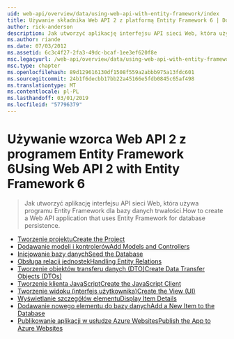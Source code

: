 ```yaml
---
uid: web-api/overview/data/using-web-api-with-entity-framework/index
title: Używanie składnika Web API 2 z platformą Entity Framework 6 | Dokumentacja firmy Microsoft
author: rick-anderson
description: Jak utworzyć aplikację interfejsu API sieci Web, która używa programu Entity Framework dla bazy danych trwałości.
ms.author: riande
ms.date: 07/03/2012
ms.assetid: 6c3c4f27-2fa3-49dc-bcaf-1ee3ef620f8e
msc.legacyurl: /web-api/overview/data/using-web-api-with-entity-framework
msc.type: chapter
ms.openlocfilehash: 89d129616130df1508f559a2abbb975a13fdc601
ms.sourcegitcommit: 24b1f6decbb17bb22a45166e5fdb0845c65af498
ms.translationtype: MT
ms.contentlocale: pl-PL
ms.lasthandoff: 03/01/2019
ms.locfileid: "57796379"
---
```

<a name="using-web-api-2-with-entity-framework-6"></a><span data-ttu-id="c0aa0-103">Używanie wzorca Web API 2 z programem Entity Framework 6</span><span class="sxs-lookup"><span data-stu-id="c0aa0-103">Using Web API 2 with Entity Framework 6</span></span>
====================
> <span data-ttu-id="c0aa0-104">Jak utworzyć aplikację interfejsu API sieci Web, która używa programu Entity Framework dla bazy danych trwałości.</span><span class="sxs-lookup"><span data-stu-id="c0aa0-104">How to create a Web API application that uses Entity Framework for database persistence.</span></span>


- [<span data-ttu-id="c0aa0-105">Tworzenie projektu</span><span class="sxs-lookup"><span data-stu-id="c0aa0-105">Create the Project</span></span>](part-1.md)
- [<span data-ttu-id="c0aa0-106">Dodawanie modeli i kontrolerów</span><span class="sxs-lookup"><span data-stu-id="c0aa0-106">Add Models and Controllers</span></span>](part-2.md)
- [<span data-ttu-id="c0aa0-107">Inicjowanie bazy danych</span><span class="sxs-lookup"><span data-stu-id="c0aa0-107">Seed the Database</span></span>](part-3.md)
- [<span data-ttu-id="c0aa0-108">Obsługa relacji jednostek</span><span class="sxs-lookup"><span data-stu-id="c0aa0-108">Handling Entity Relations</span></span>](part-4.md)
- [<span data-ttu-id="c0aa0-109">Tworzenie obiektów transferu danych (DTO)</span><span class="sxs-lookup"><span data-stu-id="c0aa0-109">Create Data Transfer Objects (DTOs)</span></span>](part-5.md)
- [<span data-ttu-id="c0aa0-110">Tworzenie klienta JavaScript</span><span class="sxs-lookup"><span data-stu-id="c0aa0-110">Create the JavaScript Client</span></span>](part-6.md)
- [<span data-ttu-id="c0aa0-111">Tworzenie widoku (interfejs użytkownika)</span><span class="sxs-lookup"><span data-stu-id="c0aa0-111">Create the View (UI)</span></span>](part-7.md)
- [<span data-ttu-id="c0aa0-112">Wyświetlanie szczegółów elementu</span><span class="sxs-lookup"><span data-stu-id="c0aa0-112">Display Item Details</span></span>](part-8.md)
- [<span data-ttu-id="c0aa0-113">Dodawanie nowego elementu do bazy danych</span><span class="sxs-lookup"><span data-stu-id="c0aa0-113">Add a New Item to the Database</span></span>](part-9.md)
- [<span data-ttu-id="c0aa0-114">Publikowanie aplikacji w usłudze Azure Websites</span><span class="sxs-lookup"><span data-stu-id="c0aa0-114">Publish the App to Azure Websites</span></span>](part-10.md)
